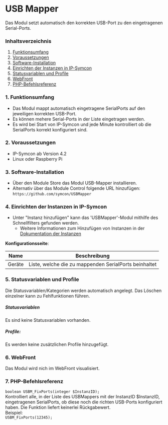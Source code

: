 # USB Mapper
Das Modul setzt automatisch den korrekten USB-Port zu den eingetragenen Serial-Ports.

### Inhaltsverzeichnis

1. [Funktionsumfang](#1-funktionsumfang)
2. [Voraussetzungen](#2-voraussetzungen)
3. [Software-Installation](#3-software-installation)
4. [Einrichten der Instanzen in IP-Symcon](#4-einrichten-der-instanzen-in-ip-symcon)
5. [Statusvariablen und Profile](#5-statusvariablen-und-profile)
6. [WebFront](#6-webfront)
7. [PHP-Befehlsreferenz](#7-php-befehlsreferenz)

### 1. Funktionsumfang

* Das Modul mappt automatisch eingetragene SerialPorts auf den jeweiligen korrekten USB-Port.
* Es können mehere Serial-Ports in der Liste eingetragen werden.
* Es wird bei Start von IP-Symcon und jede Minute kontrolliert ob die SerialPorts korrekt konfiguriert sind.

### 2. Voraussetzungen

- IP-Symcon ab Version 4.2
- Linux oder Raspberry Pi

### 3. Software-Installation

* Über den Module Store das Modul USB-Mapper installieren.
* Alternativ über das Module Control folgende URL hinzufügen:
`https://github.com/symcon/USBMapper`  

### 4. Einrichten der Instanzen in IP-Symcon

- Unter "Instanz hinzufügen" kann das 'USBMapper'-Modul mithilfe des Schnellfilters gefunden werden.
    - Weitere Informationen zum Hinzufügen von Instanzen in der [Dokumentation der Instanzen](https://www.symcon.de/service/dokumentation/konzepte/instanzen/#Instanz_hinzufügen)

__Konfigurationsseite__:

Name    | Beschreibung
------- | ---------------------------------
Geräte  | Liste, welche die zu mappenden SerialPorts beinhaltet

### 5. Statusvariablen und Profile

Die Statusvariablen/Kategorien werden automatisch angelegt. Das Löschen einzelner kann zu Fehlfunktionen führen.

##### Statusvariablen

Es sind keine Statusvariablen vorhanden.

##### Profile:

Es werden keine zusätzlichen Profile hinzugefügt.

### 6. WebFront

Das Modul wird nich im WebFront visualisiert.

### 7. PHP-Befehlsreferenz

`boolean USBM_FixPorts(integer $InstanzID);`  
Kontrolliert alle, in der Liste des USBMappers mit der InstanzID $InstanzID, eingetragenen SerialPorts, ob diese noch die richten USB-Ports konfiguriert haben.
Die Funktion liefert keinerlei Rückgabewert.  
Beispiel:  
`USBM_FixPorts(12345);`
